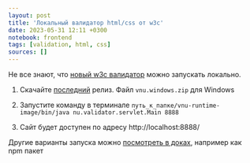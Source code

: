 ```yaml
---
layout: post
title: 'Локальный валидатор html/css от w3c'
date: 2023-05-31 12:11 +0300
notebook: frontend
tags: [validation, html, css]
sources: []
---
```

Не все знают, что [новый w3c валидатор](https://validator.w3.org/nu/) можно запускать локально.

1. Скачайте [последний](https://github.com/validator/validator/releases/tag/latest) релиз. Файл `vnu.windows.zip` для Windows

2. Запустите команду в терминале `путь_к_папке/vnu-runtime-image/bin/java nu.validator.servlet.Main 8888`

3. Сайт будет доступен по адресу http://localhost:8888/

Другие варианты запуска можно [посмотреть в доках](https://validator.github.io/validator/), например как npm пакет 